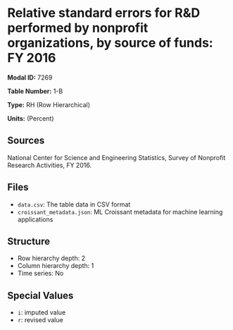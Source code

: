 # Relative standard errors for R&D performed by nonprofit organizations, by source of funds: FY 2016

**Modal ID:** 7269

**Table Number:** 1-B

**Type:** RH (Row Hierarchical)

**Units:** (Percent)

## Sources

National Center for Science and Engineering Statistics, Survey of Nonprofit Research Activities, FY 2016.

## Files

- `data.csv`: The table data in CSV format
- `croissant_metadata.json`: ML Croissant metadata for machine learning applications

## Structure

- Row hierarchy depth: 2
- Column hierarchy depth: 1
- Time series: No

## Special Values

- `i`: imputed value
- `r`: revised value
